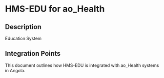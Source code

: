 # HMS-EDU for ao_Health

## Description

Education System

## Integration Points

This document outlines how HMS-EDU is integrated with ao_Health systems in Angola.
